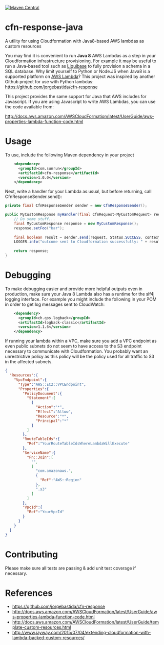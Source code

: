 [![Maven Central](https://maven-badges.herokuapp.com/maven-central/com.sunrun/cfn-response/badge.svg)](https://maven-badges.herokuapp.com/maven-central/com.sunrun/cfn-response)
# cfn-response-java
A utility for using Cloudformation with Java8-based AWS lambdas as custom resources

You may find it is convenient to run **Java 8** AWS Lambdas as a step in your Cloudformation infrastructure provisioning. For example it may be useful to run a Java-based tool such as [Liquibase](http://www.liquibase.org/) to fully provision a schema in a SQL database. Why limit yourself to Python or Node.JS when Java8 is a supported platform on [AWS Lambda](https://aws.amazon.com/lambda/)? 
This project was inspired by another Github project for use with Python lambdas: https://github.com/jorgebastida/cfn-response

This project provides the same support for Java that AWS includes for Javascript. If you are using Javascript to write AWS Lambdas, you can use the code available from:

http://docs.aws.amazon.com/AWSCloudFormation/latest/UserGuide/aws-properties-lambda-function-code.html

# Usage

To use, include the following Maven dependency in your project
```xml
    <dependency>
      <groupId>com.sunrun</groupId>
      <artifactId>cfn-response</artifactId>
      <version>1.0.0</version>
    </dependency>
```

Next, write a handler for your Lambda as usual, but before returning, call CfnResponseSender.send(): 
```java
private final CfnResponseSender sender = new CfnResponseSender();

public MyCustomResponse myHandler(final CfnRequest<MyCustomRequest> request, final Context context) {
    // Do some stuff...
    final MyCustomResponse response = new MyCustomResponse();
    response.setFoo("bar");
    
    final boolean result = sender.send(request, Status.SUCCESS, context, null, response, null);
    LOGGER.info("outcome sent to Cloudformation successfully: " + result);
    
    return response;
}
```

# Debugging

To make debugging easier and provide more helpful outputs even in production, make sure your Java 8 Lambda also has a runtime for the slf4j logging interface. For example you might include the following in your POM in order to get log messages sent to CloudWatch:

```xml
    <dependency>
      <groupId>ch.qos.logback</groupId>
      <artifactId>logback-classic</artifactId>
      <version>1.1.6</version>
    </dependency>
```
If running your lambda within a VPC, make sure you add a VPC endpoint as even public subnets do not seem to have access to the S3 endpoint necessary to communicate with Cloudformation. You probably want an unrestrictive policy as this policy will be the policy used for all traffic to S3 in the affected subnets.  

```json
{
  "Resources":{
    "VpcEndpoint":{
      "Type":"AWS::EC2::VPCEndpoint",
      "Properties":{
        "PolicyDocument":{
          "Statement":[
            {
              "Action":"*",
              "Effect":"Allow",
              "Resource":"*",
              "Principal":"*"
            }
          ]
        },
        "RouteTableIds":{
          "Ref":"YourRouteTableIdsWhereLambdaWillExecute"
        },
        "ServiceName":{
          "Fn::Join":[
            "",
            [
              "com.amazonaws.",
              {
                "Ref":"AWS::Region"
              },
              ".s3"
            ]
          ]
        },
        "VpcId":{
          "Ref":"YourVpcId"
        }
      }
    }
  }
}
```

# Contributing

Please make sure all tests are passing & add unit test coverage if necessary.

# References 
- https://github.com/jorgebastida/cfn-response
- http://docs.aws.amazon.com/AWSCloudFormation/latest/UserGuide/aws-properties-lambda-function-code.html
- http://docs.aws.amazon.com/AWSCloudFormation/latest/UserGuide/template-custom-resources.html
- http://www.jayway.com/2015/07/04/extending-cloudformation-with-lambda-backed-custom-resources/
